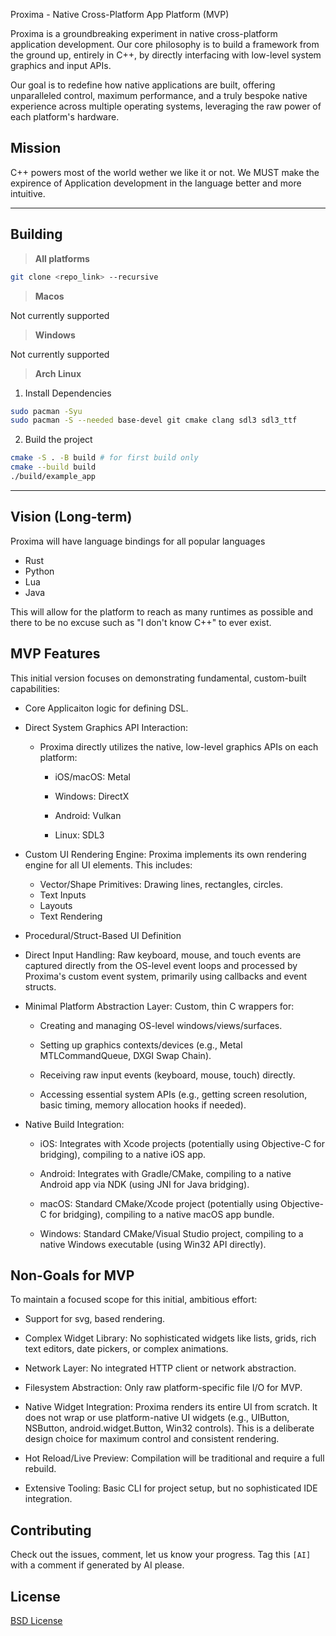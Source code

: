 Proxima - Native Cross-Platform App Platform (MVP)


Proxima is a groundbreaking experiment in native cross-platform application development. Our core philosophy is to build a framework from the ground up, entirely in C++, by directly interfacing with low-level system graphics and input APIs. 

Our goal is to redefine how native applications are built, offering unparalleled control, maximum performance, and a truly bespoke native experience across multiple operating systems, leveraging the raw power of each platform's hardware.

## Mission

C++ powers most of the world wether we like it or not. We MUST make the expirence of Application development in the language better and more intuitive.

---

## Building

> **All platforms** 

```bash
git clone <repo_link> --recursive
```

> **Macos**

Not currently supported

> **Windows**

Not currently supported

> **Arch Linux**

1. Install Dependencies
```bash
sudo pacman -Syu
sudo pacman -S --needed base-devel git cmake clang sdl3 sdl3_ttf
```

2. Build the project
```bash
cmake -S . -B build # for first build only
cmake --build build
./build/example_app
```



---

## Vision (Long-term)

Proxima will have language bindings for all popular languages

- Rust
- Python
- Lua
- Java

This will allow for the platform to reach as many runtimes as possible and there to be no excuse such as "I don't know C++" to ever exist. 

## MVP Features

This initial version focuses on demonstrating fundamental, custom-built capabilities:


- Core Applicaiton logic for defining DSL.

- Direct System Graphics API Interaction:
	- Proxima directly utilizes the native, low-level graphics APIs on each platform:
		- iOS/macOS: Metal

		- Windows: DirectX
		- Android: Vulkan

		- Linux: SDL3


- Custom UI Rendering Engine: Proxima implements its own rendering engine for all UI elements. This includes:
	- Vector/Shape Primitives: Drawing lines, rectangles, circles.
	- Text Inputs
	- Layouts
	- Text Rendering

- Procedural/Struct-Based UI Definition

- Direct Input Handling: Raw keyboard, mouse, and touch events are captured directly from the OS-level event loops and processed by Proxima's custom event system, primarily using callbacks and event structs.

- Minimal Platform Abstraction Layer: Custom, thin C wrappers for:
	- Creating and managing OS-level windows/views/surfaces.

	- Setting up graphics contexts/devices (e.g., Metal MTLCommandQueue, DXGI Swap Chain).

	- Receiving raw input events (keyboard, mouse, touch) directly.

	- Accessing essential system APIs (e.g., getting screen resolution, basic timing, memory allocation hooks if needed).


- Native Build Integration:
	- iOS: Integrates with Xcode projects (potentially using Objective-C for bridging), compiling to a native iOS app.

	- Android: Integrates with Gradle/CMake, compiling to a native Android app via NDK (using JNI for Java bridging).

	- macOS: Standard CMake/Xcode project (potentially using Objective-C for bridging), compiling to a native macOS app bundle.

	- Windows: Standard CMake/Visual Studio project, compiling to a native Windows executable (using Win32 API directly).

## Non-Goals for MVP

To maintain a focused scope for this initial, ambitious effort:

- Support for svg, based rendering.

- Complex Widget Library: No sophisticated widgets like lists, grids, rich text editors, date pickers, or complex animations.

- Network Layer: No integrated HTTP client or network abstraction.

- Filesystem Abstraction: Only raw platform-specific file I/O for MVP.

- Native Widget Integration: Proxima renders its entire UI from scratch. It does not wrap or use platform-native UI widgets (e.g., UIButton, NSButton, android.widget.Button, Win32 controls). This is a deliberate design choice for maximum control and consistent rendering.

- Hot Reload/Live Preview: Compilation will be traditional and require a full rebuild.

- Extensive Tooling: Basic CLI for project setup, but no sophisticated IDE integration.

## Contributing

Check out the issues, comment, let us know your progress. Tag this `[AI]` with a comment if generated by AI please.

## License

[BSD License](LICENSE)
